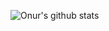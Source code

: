 ![Onur's github stats](https://github-readme-stats.vercel.app/api?username=onurkagan&include_all_commits=true&show_icons=true&theme=dracula)

<!--
**onurkagan/onurkagan** is a ✨ _special_ ✨ repository because its `README.md` (this file) appears on your GitHub profile.

Here are some ideas to get you started:

- 🔭 I’m currently working on ...
- 🌱 I’m currently learning ...
- 👯 I’m looking to collaborate on ...
- 🤔 I’m looking for help with ...
- 💬 Ask me about ...
- 📫 How to reach me: ...
- 😄 Pronouns: ...
- ⚡ Fun fact: ...
-->
